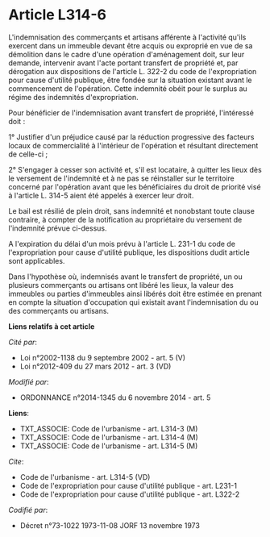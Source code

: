 # Article L314-6

L'indemnisation des commerçants et artisans afférente à l'activité qu'ils exercent dans un immeuble devant être acquis ou
exproprié en vue de sa démolition dans le cadre d'une opération d'aménagement doit, sur leur demande, intervenir avant l'acte
portant transfert de propriété et, par dérogation aux dispositions de l'article L. 322-2 du code de l'expropriation pour
cause d'utilité publique, être fondée sur la situation existant avant le commencement de l'opération. Cette indemnité obéit
pour le surplus au régime des indemnités d'expropriation. 

Pour bénéficier de l'indemnisation avant transfert de propriété, l'intéressé doit : 

1° Justifier d'un préjudice causé par la réduction progressive des facteurs locaux de commercialité à l'intérieur de
l'opération et résultant directement de celle-ci ; 

2° S'engager à cesser son activité et, s'il est locataire, à quitter les lieux dès le versement de l'indemnité et à ne pas se
réinstaller sur le territoire concerné par l'opération avant que les bénéficiaires du droit de priorité visé à l'article L.
314-5 aient été appelés à exercer leur droit. 

Le bail est résilié de plein droit, sans indemnité et nonobstant toute clause contraire, à compter de la notification au
propriétaire du versement de l'indemnité prévue ci-dessus. 

A l'expiration du délai d'un mois prévu à l'article L. 231-1 du code de l'expropriation pour cause d'utilité publique, les
dispositions dudit article sont applicables. 

Dans l'hypothèse où, indemnisés avant le transfert de propriété, un ou plusieurs commerçants ou artisans ont libéré les
lieux, la valeur des immeubles ou parties d'immeubles ainsi libérés doit être estimée en prenant en compte la situation
d'occupation qui existait avant l'indemnisation du ou des commerçants ou artisans.

**Liens relatifs à cet article**

_Cité par_:

  - Loi n°2002-1138 du 9 septembre 2002 - art. 5 (V)
  - Loi n°2012-409 du 27 mars 2012 - art. 3 (VD)

_Modifié par_:

  - ORDONNANCE n°2014-1345 du 6 novembre 2014 - art. 5

**Liens**:

  - TXT_ASSOCIE: Code de l'urbanisme - art. L314-3 (M)
  - TXT_ASSOCIE: Code de l'urbanisme - art. L314-4 (M)
  - TXT_ASSOCIE: Code de l'urbanisme - art. L314-5 (M)

_Cite_:

  - Code de l'urbanisme - art. L314-5 (VD)
  - Code de l'expropriation pour cause d'utilité publique - art. L231-1
  - Code de l'expropriation pour cause d'utilité publique - art. L322-2

_Codifié par_:

  - Décret n°73-1022 1973-11-08 JORF 13 novembre 1973
